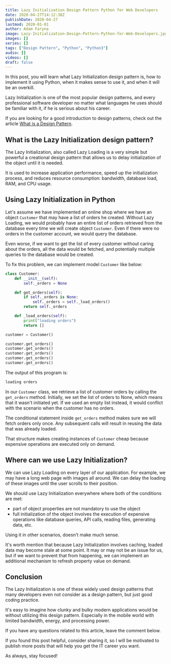 ```yaml
---
title: Lazy Initialization Design Pattern Python for Web Developers
date: 2020-04-27T14:12:38Z
publishDate: 2020-04-27
lastmod: 2020-01-01
author: Adam Faryna
image: Lazy-Initialization-Design-Pattern-Python-for-Web-Developers.jpg
images: []
series: []
tags: ["Design Pattern", "Python", "Python3"]
audio: []
videos: []
draft: false
---
```


In this post, you will learn what Lazy Initialization design pattern is, how to implement it using Python, when it makes sense to use it, and when it will be an overkill.

Lazy Initialization is one of the most popular design patterns, and every professional software developer no matter what languages he uses should be familiar with it, if he is serious about his career.

If you are looking for a good introduction to design patterns, check out the article [What is a Design Pattern](/posts/what-is-a-design-pattern).

## What is the Lazy Initialization design pattern?

The Lazy Initialization, also called Lazy Loading is a very simple but powerful a creational design pattern that allows us to delay initialization of the object until it is needed.

It is used to increase application performance, speed up the initialization process, and reduces resource consumption: bandwidth, database load, RAM, and CPU usage.

## Using Lazy Initialization in Python

Let's assume we have implemented an online shop where we have an object `Customer` that may have a list of orders he created. Without Lazy Loading, we would probably have an entire list of orders retrieved from the database every time we will create object `Customer`. Even if there were no orders in the customer account, we would query the database.

Even worse, if we want to get the list of every customer without caring about the orders, all the data would be fetched, and potentially multiple queries to the database would be created.

To fix this problem, we can implement model `Customer` like below:

```python
class Customer:
    def __init__(self):
        self._orders = None

    def get_orders(self):
        if self._orders is None:
            self._orders = self._load_orders()
        return self._orders

    def _load_orders(self):
        print("loading orders")
        return []

customer = Customer()

customer.get_orders()
customer.get_orders()
customer.get_orders()
customer.get_orders()
customer.get_orders()
```

The output of this program is:

```bash
loading orders
```

In our `Customer` class, we retrieve a list of customer orders by calling the `get_orders` method. Initially, we set the list of orders to None, which means that it wasn't initiated yet. If we used an empty list instead, it would conflict with the scenario when the customer has no orders.

The conditional statement inside `get_orders` method makes sure we will fetch orders only once. Any subsequent calls will result in reusing the data that was already loaded.

That structure makes creating instances of `Customer` cheap because expensive operations are executed only on demand.

## Where can we use Lazy Initialization?

We can use Lazy Loading on every layer of our application. For example, we may have a long web page with images all around. We can delay the loading of these images until the user scrolls to their position.

We should use Lazy Initialization everywhere where both of the conditions are met:

- part of object properties are not mandatory to use the object
- full initialization of the object involves the execution of expensive operations like database queries, API calls, reading files, generating data, etc.

Using it in other scenarios, doesn't make much sense.

It's worth mention that because Lazy Initialization involves caching, loaded data may become stale at some point. It may or may not be an issue for us, but if we want to prevent that from happening, we can implement an additional mechanism to refresh property value on demand.

## Conclusion

The Lazy Initialization is one of these widely used design patterns that many developers even not consider as a design pattern, but just good coding practice.

It's easy to imagine how clunky and bulky modern applications would be without utilizing this design pattern. Especially in the mobile world with limited bandwidth, energy, and processing power.

If you have any questions related to this article, leave the comment below.

If you found this post helpful, consider sharing it, so I will be motivated to publish more posts that will help you get the IT career you want.

As always, stay focused!
